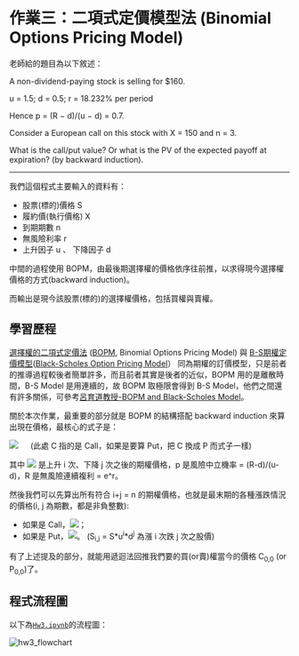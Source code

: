 # 作業三：二項式定價模型法 (Binomial Options Pricing Model)

老師給的題目為以下敘述：

A non-dividend-paying stock is selling for $160.

u = 1.5; d = 0.5; r = 18.232% per period

Hence p = (R − d)/(u − d) = 0.7.

Consider a European call on this stock with X = 150 and n = 3.

What is the call/put value? Or what is the PV of the expected payoff at expiration? (by backward induction).

---
我們這個程式主要輸入的資料有：
* 股票(標的)價格 S
* 履約價(執行價格) X
* 到期期數 n
* 無風險利率 r
* 上升因子 u 、 下降因子 d

中間的過程使用 BOPM，由最後期選擇權的價格依序往前推，以求得現今選擇權價格的方式(backward induction)。

而輸出是現今該股票(標的)的選擇權價格，包括買權與賣權。

## 學習歷程
[選擇權的二項式定價法](https://wiki.mbalib.com/zh-tw/%E4%BA%8C%E9%A1%B9%E6%9C%9F%E6%9D%83%E5%AE%9A%E4%BB%B7%E6%A8%A1%E5%9E%8B) ([BOPM](https://en.wikipedia.org/wiki/Binomial_options_pricing_model), Binomial Options Pricing Model) 與 [B-S期權定價模型](https://wiki.mbalib.com/zh-tw/Black-Scholes%E6%9C%9F%E6%9D%83%E5%AE%9A%E4%BB%B7%E6%A8%A1%E5%9E%8B)([Black-Scholes Option Pricing Model](https://en.wikipedia.org/wiki/Black%E2%80%93Scholes_model)） 同為期權的訂價模型，只是前者的推導過程較後者簡單許多，而且前者其實是後者的近似，BOPM 用的是離散時間，B-S Model 是用連續的，故 BOPM 取極限會得到 B-S Model，他們之間還有許多關係，可參考[呂育道教授-BOPM and Black-Scholes Model](https://www.csie.ntu.edu.tw/~lyuu/finance1/2010/20100324.pdf)。 <br />

關於本次作業，最重要的部分就是 BOPM 的結構搭配 backward induction 來算出現在價格，最核心的式子是：

<img src="https://render.githubusercontent.com/render/math?math=C_{i,j}=\dfrac{pC_{i %2B1,j} %2B (1-p)C_{i,j %2B1}}{R}"> &emsp; (此處 C 指的是 Call，如果是要算 Put，把 C 換成 P 而式子一樣)

其中 <img src="https://render.githubusercontent.com/render/math?math=C_{i,j}"> 是上升 i 次、下降 j 次之後的期權價格，p 是風險中立機率 = (R-d)/(u-d)，R 是無風險連續複利 = e^r。

然後我們可以先算出所有符合 i+j = n 的期權價格，也就是最末期的各種漲跌情況的價格(i, j 為期數，都是非負整數):
* 如果是 Call，<img src="https://render.githubusercontent.com/render/math?math=C_{i,j} = max(0, S_{i,j}-X)">；
* 如果是 Put，<img src="https://render.githubusercontent.com/render/math?math=P_{i,j} = max(0, X-S_{i,j})">。
(S<sub>i,j</sub> = S*u<sup>i</sup>*d<sup>j</sup> 為漲 i 次跌 j 次之股價)

有了上述提及的部分，就能用遞迴法回推我們要的買(or賣)權當今的價格 C<sub>0,0</sub> (or P<sub>0,0</sub>)了。


## 程式流程圖
以下為[`Hw3.ipynb`](https://github.com/aqua86400/Financial_Engineering/blob/master/Hw3/Hw3.ipynb)的流程圖：<br />

![hw3_flowchart](https://github.com/aqua86400/Financial_Engineering/blob/master/Hw3/hw3_flowchart.png)
